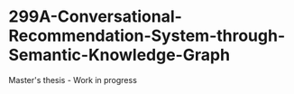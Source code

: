 # 299A-Conversational-Recommendation-System-through-Semantic-Knowledge-Graph
Master's thesis - Work in progress
